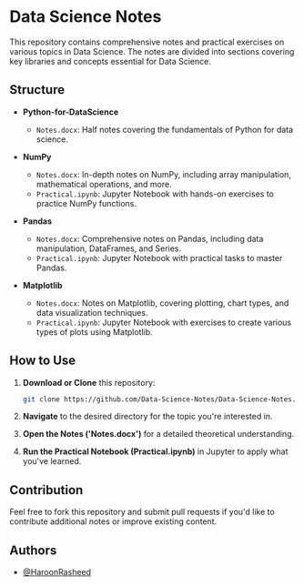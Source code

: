 # Data Science Notes

This repository contains comprehensive notes and practical exercises on various topics in Data Science. The notes are divided into sections covering key libraries and concepts essential for Data Science.

## Structure

- **Python-for-DataScience**
  - `Notes.docx`: Half notes covering the fundamentals of Python for data science.

- **NumPy**
  - `Notes.docx`: In-depth notes on NumPy, including array manipulation, mathematical operations, and more.
  - `Practical.ipynb`: Jupyter Notebook with hands-on exercises to practice NumPy functions.

- **Pandas**
  - `Notes.docx`: Comprehensive notes on Pandas, including data manipulation, DataFrames, and Series.
  - `Practical.ipynb`: Jupyter Notebook with practical tasks to master Pandas.

- **Matplotlib**
  - `Notes.docx`: Notes on Matplotlib, covering plotting, chart types, and data visualization techniques.
  - `Practical.ipynb`: Jupyter Notebook with exercises to create various types of plots using Matplotlib.

## How to Use

1. **Download or Clone** this repository:
   ```bash
   git clone https://github.com/Data-Science-Notes/Data-Science-Notes.git

2. **Navigate** to the desired directory for the topic you're interested in.

3. **Open the Notes ('Notes.docx')** for a detailed theoretical understanding.

4. **Run the Practical Notebook (Practical.ipynb)** in Jupyter to apply what you've learned.

## Contribution
Feel free to fork this repository and submit pull requests if you'd like to contribute additional notes or improve existing content.

## Authors

- [@HaroonRasheed](https://github.com/Haroon1056)
